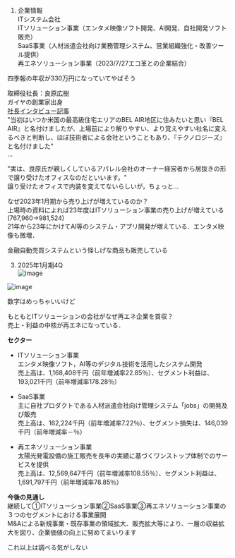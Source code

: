 1. 企業情報  
ITシステム会社  
ITソリューション事業（エンタメ映像ソフト開発、AI開発、自社開発ソフト販売）  
SaaS事業（人材派遣会社向け業務管理システム、営業組織強化・改善ツール提供）  
再エネソリューション事業（2023/7/27エコ革との企業結合）  

四季報の年収が330万円になっていてやばそう  

取締役社長：良原広樹  
ガイヤの創業家出身  
[社長インタビュー記事](https://ibasho-ob.com/archives/50000)  
"当初はいつか米国の最高級住宅エリアのBEL AIR地区に住みたいと思い『BEL AIR』と名付けましたが、上場前により解りやすい、より覚えやすい社名に変えるべきと判断し、ほぼ技術者による会社ということもあり、『テクノロジーズ』と名付けました"  
...

"実は、良原氏が親しくしているアパレル会社のオーナー経営者から居抜きの形で譲り受けたオフィスなのだといいます。"  
譲り受けたオフィスで内装を変えてないらしいが，ちょっと...  

なぜ2023年1月期から売り上げが増えているのか？  
上場時の資料によれば23年度はITソリューション事業の売り上げが増えている(767,960->981,524)  
21年から23年にかけてAI等のシステム・アプリ開発が増えている．エンタメ映像も微増．  

金融自動売買システムという怪しげな商品も販売している

3. 2025年1月期4Q  
![image](https://github.com/user-attachments/assets/a8be7400-4705-47fa-bd81-8c3596f6731f)  

![image](https://github.com/user-attachments/assets/2869f06d-2104-4b50-a519-e17df476551b)

数字はめっちゃいいけど  

もともとITソリューションの会社がなぜ再エネ企業を買収？  
売上・利益の中核が再エネになっている．

**セクター**  
- ITソリューション事業  
エンタメ映像ソフト，AI等のデジタル技術を活用したシステム開発  
売上高は、1,168,408千円（前年増減率22.85％）、セグメント利益は、193,021千円（前年増減率178.28％）  

- SaaS事業  
主に自社プロダクトである人材派遣会社向け管理システム「jobs」の開発及び販売  
売上高は、162,224千円（前年増減率7.22％）、セグメント損失は、146,039千円（前年増減率－％）  
  
- 再エネソリューション事業  
太陽光発電設備の施工販売を長年の実績に基づくワンストップ体制でのサービスを提供  
売上高は、12,569,647千円（前年増減率108.55％）、セグメント利益は、1,691,797千円（前年増減率78.85％）  

**今後の見通し**  
継続して①ITソリューション事業②SaaS事業③再エネソリューション事業の３つのセグメントにおける事業展開  
M&Aによる新規事業・既存事業の領域拡大、販売拡大等により、一層の収益拡大を図り、企業価値の向上に努めてまいります  

これ以上は調べる気がしない  
